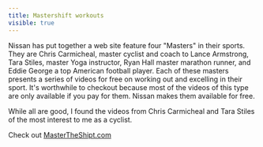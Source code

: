 ---title: Mastershift workoutsvisible: true---Nissan has put together a web site feature four "Masters" in their sports. They are Chris Carmicheal, master cyclist and coach to Lance Armstrong, Tara Stiles, master Yoga instructor, Ryan Hall master marathon runner, and Eddie George a top American football player. Each of these masters presents a series of videos for free on working out and excelling in their sport. It's worthwhile to checkout because most of the videos of this type are only available if you pay for them. Nissan makes them available for free.

While all are good, I found the videos from Chris Carmicheal and Tara Stiles of the most interest to me as a cyclist.

Check out <a href="http://www.mastertheshift.com" target="_blank">MasterTheShipt.com</a>

 